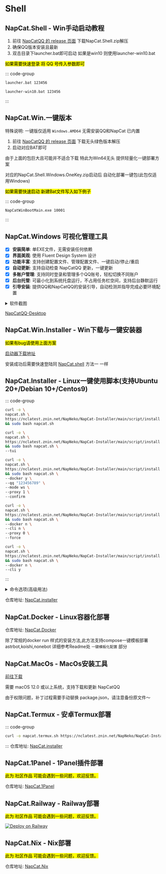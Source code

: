 # Shell

## NapCat.Shell - Win手动启动教程 <Badge type="tip" text="recommend" />

1. 前往 [NapCatQQ 的 release 页面](https://github.com/NapNeko/NapCatQQ/releases) 下载NapCat.Shell.zip解压
2. 确保QQ版本安装且最新
3. 双击目录下launcher.bat即可启动 如果是win10 则使用launcher-win10.bat

<mark>如果需要快速登录 将 QQ 号传入参数即可</mark>

::: code-group
```bash [Windows11.bat]
launcher.bat 123456
```
```bash [Windows10.bat]
launcher-win10.bat 123456
```
:::



## NapCat.Win.一键版本 <Badge type="tip" text="recommend" />
特殊说明: 一键版仅适用 ```Windows.AMD64``` 无需安装QQ和NapCat 已内置

1. 前往 [NapCatQQ 的 release 页面](https://github.com/NapNeko/NapCatQQ/releases) 下载无头绿色版本解压
2. 启动对应BAT即可

由于上面的包巨大且可能并不适合下载 特此为Win64无头 提供轻量化一键部署方案

对应的NapCat.Shell.Windows.OneKey.zip启动后 自动化部署一键包(此包仅适用Windows)

<mark>如果需要快速启动 新建Bat文件写入如下例子</mark>

::: code-group
```bash [quick.bat]
NapCatWinBootMain.exe 10001
```
:::

## NapCat.Windows 可视化管理工具
- [x] **安装简单**: 单EXE文件，无需安装任何依赖  
- [x] **界面美观**: 使用 Fluent Design System 设计  
- [x] **功能丰富**: 支持创建配置文件、管理配置文件、一键启动/停止/重启  
- [x] **自动更新**: 支持自动检查 NapCatQQ 更新，一键更新  
- [x] **多账户管理**: 支持同时登录和管理多个QQ账号，轻松切换不同账户  
- [x] **后台托管**: 可最小化到系统托盘运行，不占用任务栏空间，支持后台静默运行  
- [x] **引导安装**: 提供QQ和NapCatQQ的安装引导，自动检测并指导完成必要环境配置

<details>
  <summary>软件截图</summary>
  
  ![ncd_01.png](/assets/boot/ncd/ncd_01.png)

  ![ncd_02.png](/assets/boot/ncd/ncd_02.png)

  ![ncd_03.png](/assets/boot/ncd/ncd_03.png)

  ![ncd_04.jpg](/assets/boot/ncd/ncd_04.jpg)

  ![ncd_05.jpg](/assets/boot/ncd/ncd_05.jpg)

  ![ncd_06.png](/assets/boot/ncd/ncd_06.png)

  ![ncd_07.png](/assets/boot/ncd/ncd_07.png)

  ![ncd_08.png](/assets/boot/ncd/ncd_08.png)

</details>

[NapCatQQ-Desktop](https://github.com/NapNeko/NapCatQQ-Desktop)

## NapCat.Win.Installer - Win下载与一键安装器 <Badge type="tip" text="normal" />

<mark>如果有bug请使用上面方案</mark>

[启动器下载地址](https://github.com/NapNeko/NapCat-Win-Installer/releases)

安装成功后需要快速登陆同 [NapCat.shell](#napcatshell---win手动启动教程) 方法一 一样

## NapCat.Installer - Linux一键使用脚本(支持Ubuntu 20+/Debian 10+/Centos9)    <Badge type="tip" text="recommend" /> 

::: code-group
```bash [通用安装]
curl -o \
napcat.sh \
https://nclatest.znin.net/NapNeko/NapCat-Installer/main/script/install.sh \
&& sudo bash napcat.sh
```
```bash [可视化安装]
curl -o \
napcat.sh \
https://nclatest.znin.net/NapNeko/NapCat-Installer/main/script/install.sh \
&& sudo bash napcat.sh \
--tui
```
```bash [Docker安装]
curl -o \
napcat.sh \
https://nclatest.znin.net/NapNeko/NapCat-Installer/main/script/install.sh \
&& sudo bash napcat.sh \
--docker y \
--qq "123456789" \
--mode ws \
--proxy 1 \
--confirm
```

```bash [Shell强制重装]
curl -o \
napcat.sh \
https://nclatest.znin.net/NapNeko/NapCat-Installer/main/script/install.sh \
&& sudo bash napcat.sh \
--docker n \
--cli n \
--proxy 0 \
--force
```

```bash [TUI-CLI安装]
curl -o \
napcat.sh \
https://nclatest.znin.net/NapNeko/NapCat-Installer/main/script/install.sh \
&& sudo bash napcat.sh \
--docker n \
--cli y 
```
:::

<details>
  <summary>命令选项(高级用法)</summary>

  0. `--tui` 使用`tui`可视化交互安装
   
  1. `--docker` [y/n]: 使用 Docker 进行安装 (y) 或使用 Shell 直接安装 (n)
      - Docker 安装: 将 NapCat 运行在隔离的容器环境中，方便管理和迁移，但需要先安装 Docker
      - Shell 安装: 直接在当前系统环境中安装 NapCat 及其依赖
      - `--qq`, `--mode`, `--confirm`: Docker 安装时使用的参数

  2. `--cli` [y/n]: 是否安装 NapCat TUI-CLI  (命令行UI工具) 
      - `NapCat TUI-CLI` : 允许你在 ssh、没有桌面、WebUI 难以使用的情况下可视化交互配置 Napcat

  3. `--proxy` [0-6]: 指定下载时使用的代理服务器序号, Docker安装可选0-7, shell安装可选0-5

  4. `--force` 传入则执行shell强制重装

</details>

仓库地址: [NapCat.installer](https://github.com/NapNeko/NapCat-Installer)

## NapCat.Docker - Linux容器化部署 <Badge type="tip" text="recommend" />

仓库地址: [NapCat.Docker](https://github.com/NapNeko/NapCat-Docker)

除了常规的docker run 样式的安装方法,此方法支持compose一键模板部署 astrbot,koishi,nonebot 详细参考Readme处 `一键模板化配置` 部分

## NapCat.MacOs - MacOs安装工具 <Badge type="tip" text="recommend" />

[前往下载](https://github.com/NapNeko/NapCat-Mac-Installer/releases/)

需要 macOS 12.0 或以上系统，支持下载和更新 NapCatQQ

由于权限问题，补丁过程需要手动替换 package.json，请注意备份原文件～

## NapCat.Termux - 安卓Termux部署 <Badge type="tip" text="recommend" />
::: code-group

```bash [Termux]
curl -o napcat.termux.sh https://nclatest.znin.net/NapNeko/NapCat-Installer/main/script/install.termux.sh && bash napcat.termux.sh
```

::: 
仓库地址: [NapCat.installer](https://github.com/NapNeko/NapCat-Installer)

## NapCat.1Panel - 1Panel插件部署 <Badge type="tip" text="community" />

<mark>此为 社区作品 可能会遇到一些问题，欢迎反馈。</mark>

仓库地址: [NapCat.1Panel](https://github.com/Fahaxikiii/napcat-1panel)

## NapCat.Railway - Railway部署 <Badge type="tip" text="community" />

<mark>此为 社区作品 可能会遇到一些问题，欢迎反馈。</mark>

[![Deploy on Railway](https://railway.app/button.svg)](https://railway.app/template/aRUNRZ?referralCode=Ns2Kracy)

## NapCat.Nix - Nix部署 <Badge type="tip" text="community" />

<mark>此为 社区作品 可能会遇到一些问题，欢迎反馈。</mark>

仓库地址: [NapCat.Nix](https://github.com/initialencounter/napcat.nix)
